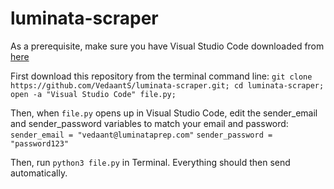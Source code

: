 # luminata-scraper

As a prerequisite, make sure you have Visual Studio Code downloaded from [here](https://code.visualstudio.com/)

First download this repository from the terminal command line:
`git clone https://github.com/VedaantS/luminata-scraper.git; cd luminata-scraper; open -a "Visual Studio Code" file.py;`

Then, when `file.py` opens up in Visual Studio Code, edit the sender_email and sender_password variables to match your email and password:
`sender_email = "vedaant@luminataprep.com"`
`sender_password = "password123"`

Then, run `python3 file.py` in Terminal. Everything should then send automatically.
